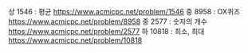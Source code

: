 
상	1546 : 평균	https://www.acmicpc.net/problem/1546
중	8958 : OX퀴즈	https://www.acmicpc.net/problem/8958
중	2577 : 숫자의 개수	https://www.acmicpc.net/problem/2577
하	10818 : 최소, 최대	https://www.acmicpc.net/problem/10818
